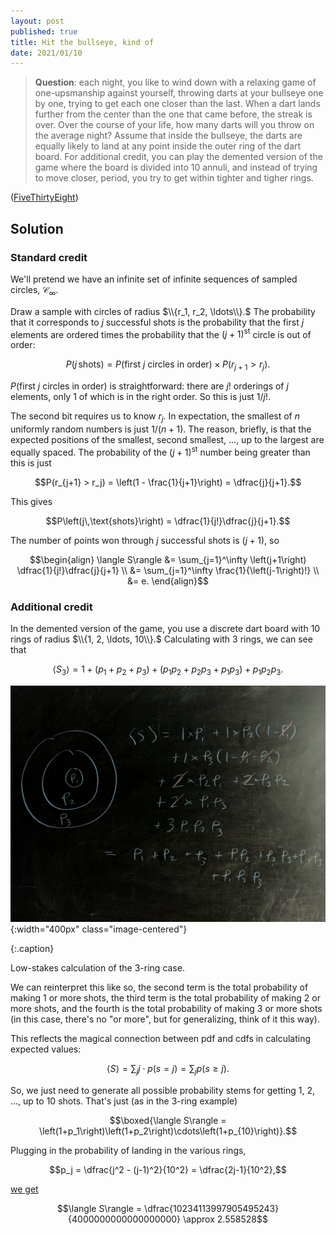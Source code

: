 ```yaml
---
layout: post
published: true
title: Hit the bullseye, kind of
date: 2021/01/10
---
```


>**Question**: each night, you like to wind down with a relaxing game of one-upsmanship against yourself, throwing darts at your bullseye one by one, trying to get each one closer than the last. When a dart lands further from the center than the one that came before, the streak is over. Over the course of your life, how many darts will you throw on the average night? Assume that inside the bullseye, the darts are equally likely to land at any point inside the outer ring of the dart board. For additional credit, you can play the demented version of the game where the board is divided into $10$ annuli, and instead of trying to move closer, period, you try to get within tighter and tigher rings.

<!--more-->

([FiveThirtyEight](https://fivethirtyeight.com/features/can-you-cut-the-square-into-more-squares/))

## Solution

### Standard credit

We'll pretend we have an infinite set of infinite sequences of sampled circles, $\mathcal{C}_\infty.$ 

Draw a sample with circles of radius $\\{r_1, r_2, \ldots\\}.$ The probability that it corresponds to $j$ successful shots is the probability that the first $j$ elements are ordered times the probability that the $\left(j+1\right)^\text{st}$ circle is out of order:

$$P\left(j\,\text{shots}\right) = P(\text{first $j$ circles in order})\times P(r_{j+1} > r_j).$$

$P(\text{first $j$ circles in order})$ is straightforward: there are $j!$ orderings of $j$ elements, only $1$ of which is in the right order. So this is just $1/j!.$

The second bit requires us to know $r_j.$ In expectation, the smallest of $n$ uniformly random numbers is just $1/(n+1).$ The reason, briefly, is that the expected positions of the smallest, second smallest, ..., up to the largest are equally spaced. The probability of the $\left(j+1\right)^\text{st}$ number being greater than this is just 

$$P(r_{j+1} > r_j) = \left(1 - \frac{1}{j+1}\right) = \dfrac{j}{j+1}.$$

This gives

$$P\left(j\,\text{shots}\right) = \dfrac{1}{j!}\dfrac{j}{j+1}.$$

The number of points won through $j$ successful shots is $\left(j+1\right),$ so

$$\begin{align}
\langle S\rangle &= \sum_{j=1}^\infty \left(j+1\right) \dfrac{1}{j!}\dfrac{j}{j+1} \\
&= \sum_{j=1}^\infty \frac{1}{\left(j-1\right)!} \\
&= e.
\end{align}$$

### Additional credit

In the demented version of the game, you use a discrete dart board with $10$ rings of radius $\\{1, 2, \ldots, 10\\}.$ Calculating with $3$ rings, we can see that

$$\langle S_3\rangle = 1 + \left(p_1+p_2 + p_3\right) + \left(p_1p_2 + p_2p_3 + p_1p_3\right) + p_1p_2p_3.$$

![](/img/2021-01-10-bullseye.jpg){:width="400px" class="image-centered"}

{:.caption}

Low-stakes calculation of the $3$-ring case.

We can reinterpret this like so, the second term is the total probability of making $1$ or more shots, the third term is the total probability of making $2$ or more shots, and the fourth is the total probability of making $3$ or more shots (in this case, there's no "or more", but for generalizing, think of it this way).

This reflects the magical connection between pdf and cdfs in calculating expected values:

$$\langle S\rangle =\sum_j j\cdot p(s = j) = \sum_j p(s \geq j).$$

So, we just need to generate all possible probability stems for getting $1,$ $2,$ $\ldots,$ up to $10$ shots. That's just (as in the $3$-ring example)

$$\boxed{\langle S\rangle = \left(1+p_1\right)\left(1+p_2\right)\cdots\left(1+p_{10}\right)}.$$

Plugging in the probability of landing in the various rings, 

$$p_j = \dfrac{j^2 - (j-1)^2}{10^2} = \dfrac{2j-1}{10^2},$$ 

[we get](https://www.wolframalpha.com/input/?i=product+%281+%2B+%282j-1%29%2F10%5E2%29+from+j+%3D+1+to+10) 

$$\langle S\rangle = \dfrac{10234113997905495243}{4000000000000000000} \approx 2.558528$$


<br>

